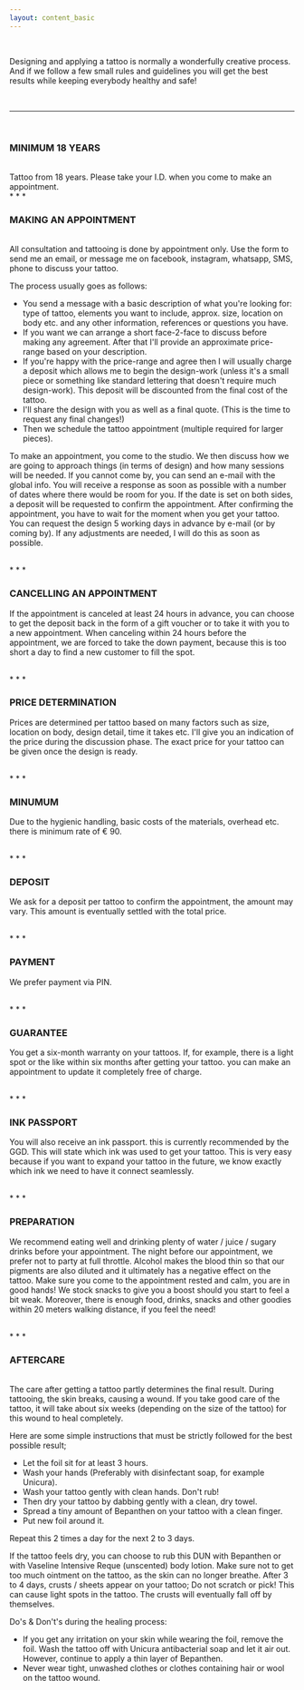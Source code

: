 ```yaml
---
layout: content_basic
---
```


<br>

Designing and applying a tattoo is normally a wonderfully creative process. And if we follow a few small rules and guidelines you will get the best results while keeping everybody healthy and safe!

<br>

* * *

<br>


### MINIMUM 18 YEARS
<br>
Tattoo from 18 years. Please take your I.D. when you come to make an appointment.

<br>
* * *
<br>

### MAKING AN APPOINTMENT 
<br>
All consultation and tattooing is done by appointment only. Use the form to send me an email, or message me on facebook, instagram, whatsapp, SMS, phone to discuss your tattoo.

The process usually goes as follows:
* You send a message with a basic description of what you're looking for: type of tattoo, elements you want to include, approx. size, location on body etc. and any other information, references or questions you have.
* If you want we can arrange a short face-2-face to discuss before making any agreement. After that I'll provide an approximate price-range based on your description.
* If you're happy with the price-range and agree then I will usually charge a deposit which allows me to begin the design-work (unless it's a small piece or something like standard lettering that doesn't require much design-work). This deposit will be discounted from the final cost of the tattoo.
* I'll share the design with you as well as a final quote. (This is the time to request any final changes!) 
* Then we schedule the tattoo appointment (multiple required for larger pieces).




To make an appointment, you come to the studio. We then discuss how we are going to approach things (in terms of design) and how many sessions will be needed. If you cannot come by, you can send an e-mail with the global info. You will receive a response as soon as possible with a number of dates where there would be room for you. If the date is set on both sides, a deposit will be requested to confirm the appointment. After confirming the appointment, you have to wait for the moment when you get your tattoo. You can request the design 5 working days in advance by e-mail (or by coming by). If any adjustments are needed, I will do this as soon as possible.

<br>
* * *
<br>

### CANCELLING AN APPOINTMENT
If the appointment is canceled at least 24 hours in advance, you can choose to get the deposit back in the form of a gift voucher or to take it with you to a new appointment. When canceling within 24 hours before the appointment, we are forced to take the down payment, because this is too short a day to find a new customer to fill the spot.

<br>
* * *
<br>

### PRICE DETERMINATION
Prices are determined per tattoo based on many factors such as size, location on body, design detail, time it takes etc. I'll give you an indication of the price during the discussion phase. The exact price for your tattoo can be given once the design is ready.

<br>
* * *
<br>

### MINUMUM
Due to the hygienic handling, basic costs of the materials, overhead etc. there is minimum rate of € 90.

<br>
* * *
<br>

### DEPOSIT
We ask for a deposit per tattoo to confirm the appointment, the amount may vary. This amount is eventually settled with the total price.

<br>
* * *
<br>

### PAYMENT
We prefer payment via PIN.

<br>
* * *
<br>

### GUARANTEE
You get a six-month warranty on your tattoos. If, for example, there is a light spot or the like within six months after getting your tattoo. you can make an appointment to update it completely free of charge.

<br>
* * *
<br>

### INK PASSPORT
You will also receive an ink passport. this is currently recommended by the GGD. This will state which ink was used to get your tattoo. This is very easy because if you want to expand your tattoo in the future, we know exactly which ink we need to have it connect seamlessly.

<br>
* * *
<br>

### PREPARATION
We recommend eating well and drinking plenty of water / juice / sugary drinks before your appointment. The night before our appointment, we prefer not to party at full throttle. Alcohol makes the blood thin so that our pigments are also diluted and it ultimately has a negative effect on the tattoo. Make sure you come to the appointment rested and calm, you are in good hands! We stock snacks to give you a boost should you start to feel a bit weak. Moreover, there is enough food, drinks, snacks and other goodies within 20 meters walking distance, if you feel the need!

<br>
* * *
<br>

### AFTERCARE
<br>
The care after getting a tattoo partly determines the final result. During tattooing, the skin breaks, causing a wound. If you take good care of the tattoo, it will take about six weeks (depending on the size of the tattoo) for this wound to heal completely.

Here are some simple instructions that must be strictly followed for the best possible result;

* Let the foil sit for at least 3 hours.
* Wash your hands (Preferably with disinfectant soap, for example Unicura).
* Wash your tattoo gently with clean hands. Don't rub!
* Then dry your tattoo by dabbing gently with a clean, dry towel.
* Spread a tiny amount of Bepanthen on your tattoo with a clean finger.
* Put new foil around it.


Repeat this 2 times a day for the next 2 to 3 days.

If the tattoo feels dry, you can choose to rub this DUN with Bepanthen or with Vaseline Intensive Reque (unscented) body lotion. Make sure not to get too much ointment on the tattoo, as the skin can no longer breathe.
After 3 to 4 days, crusts / sheets appear on your tattoo; Do not scratch or pick! This can cause light spots in the tattoo. The crusts will eventually fall off by themselves.

Do's & Don't's during the healing process:
* If you get any irritation on your skin while wearing the foil, remove the foil. Wash the tattoo off with Unicura antibacterial soap and let it air out. However, continue to apply a thin layer of Bepanthen.
* Never wear tight, unwashed clothes or clothes containing hair or wool on the tattoo wound.